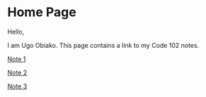 # Home Page

Hello,

I am Ugo Obiako. This page contains a link to my Code 102 notes.

[Note 1](https://ugo-obiako.github.io/reading-notes//code%20102%20notes/code102-note1)

[Note 2](https://ugo-obiako.github.io/reading-notes//code%20102%20notes/code102-note2)

[Note 3](https://ugo-obiako.github.io/reading-notes//code%20102%20notes/code102-note3)

